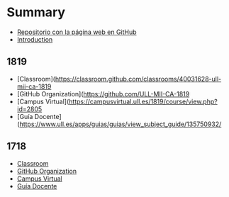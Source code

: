 # Summary

* [Repositorio con la página web en GitHub](https://github.com/ULL-ESIT-MII-CA-1718/ull-esit-mii-ca-1718.github.io)
* [Introduction](book-md/README.md)

## 1819

* [Classroom](https://classroom.github.com/classrooms/40031628-ull-mii-ca-1819
* [GitHub Organization](https://github.com/ULL-MII-CA-1819
* [Campus Virtual](https://campusvirtual.ull.es/1819/course/view.php?id=2805
* [Guía Docente](https://www.ull.es/apps/guias/guias/view_subject_guide/135750932/


## 1718

* [Classroom](https://classroom.github.com/classrooms/30230286-computacion-avanzada-master-ii-ull)
* [GitHub Organization](https://github.com/ULL-ESIT-MII-CA-1718)
* [Campus Virtual](https://campusvirtual.ull.es/1718/course/view.php?id=6506)
* [Guía Docente](https://e-guia.ull.es/etsii/query.php?codigo=135750932)
